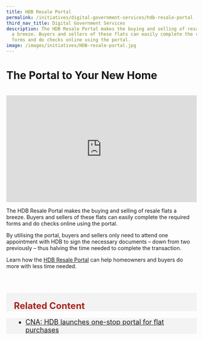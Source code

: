 ```yaml
---
title: HDB Resale Portal
permalink: /initiatives/digital-government-services/hdb-resale-portal
third_nav_title: Digital Government Services
description: The HDB Resale Portal makes the buying and selling of resale flats
  a breeze. Buyers and sellers of these flats can easily complete the required
  forms and do checks online using the portal.
image: /images/initiatives/HDB-resale-portal.jpg
---
```


# The Portal to Your New Home
<br>

<div style="max-width: 1280px">
    <div
        style="
            height: 0;
            overflow: hidden;
            position: relative;
            padding-bottom: 56.25%;
        "
    >
        <iframe
            src="https://www.youtube.com/embed/Qcx9p8DS4PI" 
            height="720"
            width="1280"
            frameborder="0"
            title="YouTube video player"
            allow="accelerometer; autoplay; clipboard-write; encrypted-media; gyroscope; picture-in-picture"
            style="
                top: 0;
                left: 0;
                right: 0;
                bottom: 0;
                height: 100%;
                border: none;
                max-width: 100%;
                position: absolute;
            "
        ></iframe>
    </div>
</div>

The HDB Resale Portal makes the buying and selling of resale flats a breeze. Buyers and sellers of these flats can easily complete the required forms and do checks online using the portal.

By utilising the portal, buyers and sellers only need to attend one appointment with HDB to sign the necessary documents – down from two previously – thus halving the time needed to complete the transaction. 

Learn how the [HDB Resale Portal](https://services2.hdb.gov.sg/webapp/BB31AWDashboardWeb/BB31PLogin.jsp) can help homeowners and buyers do more with less time needed.

<br><br>

<div class="row" style="font-size:24px; font-weight: 700; color: #a6221c; background-color: #f3f3f3; padding: 20px 0px 0px 20px;"> Related Content</div>

<div class="row" style="font-size:18px ;background-color: #f3f3f3; padding: 0px 25px 0px 20px;">
	<ul>
		<li><a href="https://www.channelnewsasia.com/singapore/hdb-flat-portal-buy-sell-bto-property-public-housing-home-404661">CNA: HDB launches one-stop portal for flat purchases</a></li>
	</ul>
</div>